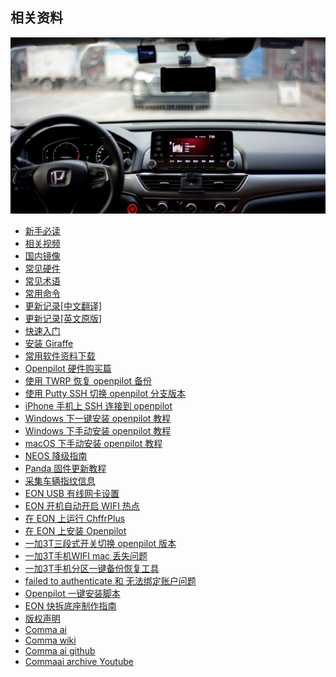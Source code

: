 ## 相关资料

<center>
    <img src="/files/accord_openpilot.jpg" alt="十代雅阁安装 openpilot">
</center>


- [新手必读](cn/FAQ.md)
- [相关视频](cn/videos.md)
- [国内镜像](/mirror.md)
- [常见硬件](cn/hardwares.md)
- [常见术语](cn/Glossary_of_terminology.md)
- [常用命令](cn/commands.md)
- [更新记录[中文翻译]](cn/openpilot_releases.md)
- [更新记录[英文原版]](cn/openpilot_releases_en.md)
- [快速入门](README.md)
- [安装 Giraffe](cn/Installing_Giraffe.md)
- [常用软件资料下载](cn/openpilot_software_free_download.md)
- [Openpilot 硬件购买篇](cn/how_to_buy_openpilot.md)
- [使用 TWRP 恢复 openpilot 备份](cn/how_to_restore_openpilot_backup_via_twrp.md)
- [使用 Putty SSH 切换 openpilot 分支版本](cn/how_to_change_openpilot_fork_on_windows.md)
- [iPhone 手机上 SSH 连接到 openpilot](cn/how_to_connect_openpilot_via_iphone.md)
- [Windows 下一键安装 openpilot 教程](cn/how_to_flash_openpilot_on_windows.md)
- [Windows 下手动安装 openpilot 教程](cn/how_to_flash_openpilot_on_windows_step_by_step.md)
- [macOS 下手动安装 openpilot 教程](cn/how_to_flash_openpilot_on_mac.md)
- [NEOS 降级指南](cn/how_to_downgrade_neos.md)
- [Panda 固件更新教程](cn/how_to_flash_panda.md)
- [采集车辆指纹信息](cn/Creating_Fingerprints.md)
- [EON USB 有线网卡设置](cn/eon_usb_eth0.md)
- [EON 开机自动开启 WIFI 热点](cn/openpilot_enable_wifi_hotspot.md)
- [在 EON 上运行 ChffrPlus](cn/Running_ChffrPlus_on_the_EON.md)
- [在 EON 上安装 Openpilot](cn/Installing_OpenPilot_on_the_EON.md)
- [一加3T三段式开关切换 openpilot 版本](cn/Oneplus3t_tri_state_key_switch.md)
- [一加3T手机WIFI mac 丢失问题](cn/Oneplus3t_wifi_mac_02_00.md)
- [一加3T手机分区一键备份恢复工具](cn/openpilot_partition_backup.md)
- [failed to authenticate 和 无法绑定账户问题](/cn/openpilot_failed_to_authenticate.md)
- [Openpilot 一键安装脚本](/cn/openpilot_install.md)
- [EON 快拆底座制作指南](cn/EON_Connector.md)
- [版权声明](copyright.md)
- [Comma ai](http://comma.ai/)
- [Comma wiki](https://community.comma.ai/wiki)
- [Comma ai github](https://github.com/commaai)
- [Commaai archive Youtube](https://www.youtube.com/channel/UCwgKmJM4ZJQRJ-U5NjvR2dg)
